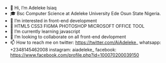 - 👋 Hi, I’m Adeleke Isiaq
- 🎓 Bsc Computer Science at Adeleke University Ede Osun State Nigeria.
- 👀 I’m interested in front-end development 
- 🔰 HTML5 CSS3 FIGMA PHOTOSHOP MICROSOFT OFFICE TOOL
- 🌱 I’m currently learning  javascript 
- 💞️ I’m looking to collaborate on all front-end devlopment 
- 📫 How to reach me on twitter: https://twitter.com/AiAdeleke_
                         whatsapp: +2348145462008
                         instagram: aiadeleke_
                         facebook: https://www.facebook.com/profile.php?id=100070200039150


<!---
Ai-Adeleke/Ai-Adeleke is a ✨ special ✨ repository because its `README.md` (this file) appears on your GitHub profile.
You can click the Preview link to take a look at your changes.
--->

